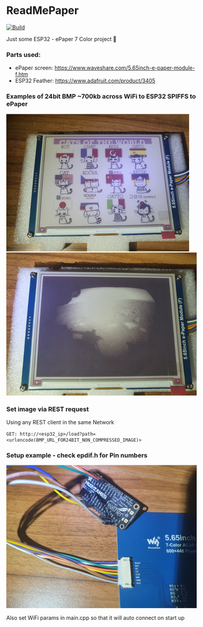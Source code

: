 # ReadMePaper
[![Build](https://github.com/kc1r74p/ReadMePaper/actions/workflows/build_esp32.yml/badge.svg)](https://github.com/kc1r74p/ReadMePaper/actions/workflows/build_esp32.yml)

Just some ESP32 - ePaper 7 Color project 🎉

### Parts used:
- ePaper screen: https://www.waveshare.com/5.65inch-e-paper-module-f.htm
- ESP32 Feather: https://www.adafruit.com/product/3405

### Examples of 24bit BMP ~700kb across WiFi to ESP32 SPIFFS to ePaper
![Example](epaper_example.png)
![Example2](perseverance_first.png)

### Set image via REST request
Using any REST client in the same Network
```
GET: http://<esp32_ip>/load?path=<urlencode(BMP_URL_FOR24BIT_NON_COMPRESSED_IMAGE)>
```
### Setup example - check epdif.h for Pin numbers
![Example](hookup_example.png)

Also set WiFi params in main.cpp so that it will auto connect on start up
